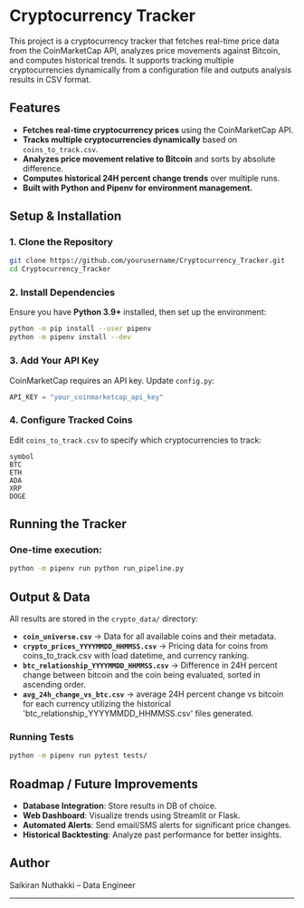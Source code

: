 # Cryptocurrency Tracker

This project is a cryptocurrency tracker that fetches real-time price data from the CoinMarketCap API, analyzes price movements against Bitcoin, and computes historical trends. It supports tracking multiple cryptocurrencies dynamically from a configuration file and outputs analysis results in CSV format.

## Features
- **Fetches real-time cryptocurrency prices** using the CoinMarketCap API.
- **Tracks multiple cryptocurrencies dynamically** based on `coins_to_track.csv`.
- **Analyzes price movement relative to Bitcoin** and sorts by absolute difference.
- **Computes historical 24H percent change trends** over multiple runs.
- **Built with Python and Pipenv for environment management.**

## Setup & Installation
### 1. Clone the Repository
```sh
git clone https://github.com/yourusername/Cryptocurrency_Tracker.git
cd Cryptocurrency_Tracker
```

### 2. Install Dependencies
Ensure you have **Python 3.9+** installed, then set up the environment:
```sh
python -m pip install --user pipenv
python -m pipenv install --dev
```

### 3. Add Your API Key
CoinMarketCap requires an API key. Update `config.py`:
```python
API_KEY = "your_coinmarketcap_api_key"
```

### 4. Configure Tracked Coins
Edit `coins_to_track.csv` to specify which cryptocurrencies to track:
```csv
symbol
BTC
ETH
ADA
XRP
DOGE
```

## Running the Tracker
### One-time execution:
```sh
python -m pipenv run python run_pipeline.py
```

## Output & Data
All results are stored in the `crypto_data/` directory:
- **`coin_universe.csv`** → Data for all available coins and their metadata.
- **`crypto_prices_YYYYMMDD_HHMMSS.csv`** → Pricing data for coins from coins_to_track.csv with load datetime, and currency ranking.
- **`btc_relationship_YYYYMMDD_HHMMSS.csv`** → Difference in 24H percent change between bitcoin and the coin being evaluated, sorted in ascending order.
- **`avg_24h_change_vs_btc.csv`** → average 24H percent change vs bitcoin for each currency utilizing the historical 'btc_relationship_YYYYMMDD_HHMMSS.csv' files generated.



### Running Tests
```sh
python -m pipenv run pytest tests/
```

## Roadmap / Future Improvements
- **Database Integration**: Store results in DB of choice.
- **Web Dashboard**: Visualize trends using Streamlit or Flask.
- **Automated Alerts**: Send email/SMS alerts for significant price changes.
- **Historical Backtesting**: Analyze past performance for better insights.


## Author
Saikiran Nuthakki – Data Engineer

---